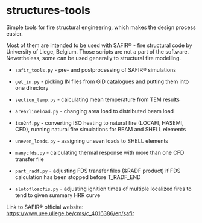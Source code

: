 # structures-tools
Simple tools for fire structural engineering, which makes the design process easier.

Most of them are intended to be used with SAFIR® - fire structural code by University of Liege, Belgium.
Those scripts are not a part of the software. Nevertheless, some can be used generally to structural fire modelling.

* `safir_tools.py` - pre- and postprocessing of SAFIR® simulations

* `get_in.py` - picking IN files from GiD catalogues and putting them into one directory

* `section_temp.py` - calculating mean temperature from TEM results

* `area2lineload.py` - changing area load to distributed beam load

* `iso2nf.py` - converting ISO heating to natural fire (LOCAFI, HASEMI, CFD), running natural fire simulations for BEAM and SHELL elements

* `uneven_loads.py` - assigning uneven loads to SHELL elements

* `manycfds.py` - calculating thermal response with more than one CFD transfer file

* `part_radf.py` - adjusting FDS transfer files (&RADF product) if FDS calculation has been stopped before T_RADF_END

* `alotofloacfis.py` - adjusting ignition times of multiple localized fires to tend to given summary HRR curve


Link to SAFIR® official website: https://www.uee.uliege.be/cms/c_4016386/en/safir


